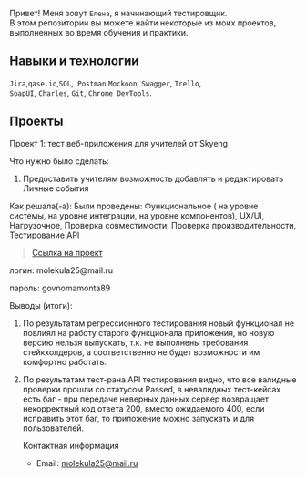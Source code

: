 Привет! Меня зовут ``Елена``, я начинающий тестировщик. <br>
В этом репозитории вы можете найти некоторые из моих проектов, выполненных во время обучения и практики.
<br>
## Навыки и технологии
``Jira``,``qase.io``,``SQL``,`` Postman``,``Mockoon``, ``Swagger``, ``Trello``, <br>
``SoapUI``, ``Charles``, ``Git``, ``Chrome DevTools``.
## Проекты
<p> Проект 1: тест веб-приложения для учителей от Skyeng</p>
<p>Что нужно было сделать:<p>
<ol>
  <li>Предоставить учителям возможность добавлять и редактировать Личные события</li>
</ol>
<p>Как решала(-а): Были проведены:
 Функциональное ( на уровне системы, на уровне интеграции, на уровне компонентов),
UX/UI,
Нагрузочное,
Проверка совместимости,
Проверка производительности,
Тестирование API
<p>
  
> <a href="https://qa-bug-report-molekula.atlassian.net/wiki/spaces/~63cbaff90c615857128e3d7a/pages/1703937/1+2">Ссылка на проект</a>

 <p> логин: molekula25@mail.ru </p>
 <p> пароль: govnomamonta89 </p>
<p>Выводы (итоги):
  
  1. По результатам регрессионного тестирования новый функционал не повлиял на работу старого функционала приложения, но новую версию нельзя выпускать, т.к. не выполнены требования стейкхолдеров, а соответственно не будет возможности им комфортно работать.
  
2. По результатам тест-рана API тестирования видно, что все валидные проверки прошли со статусом Passed, в невалидных тест-кейсах есть баг - при передаче неверных данных сервер возвращает некорректный код ответа 200, вместо ожидаемого 400, если исправить этот баг, то приложение можно запускать и для пользователей.<p>
<ol>
 Контактная информация
  
- Email: molekula25@mail.ru
